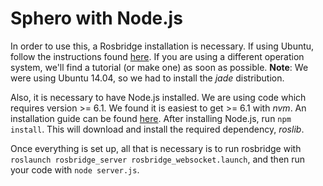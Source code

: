 # Sphero with Node.js
In order to use this, a Rosbridge installation is necessary. If using Ubuntu, follow the instructions found [here](http://wiki.ros.org/ROS/Installation). If you are using a different operation system, we'll find a tutorial (or make one) as soon as possible.
**Note**: We were using Ubuntu 14.04, so we had to install the *jade* distribution.

Also, it is necessary to have Node.js installed. We are using code which requires version >= 6.1. We found it is easiest to get >= 6.1 with *nvm*. An installation guide can be found [here](https://github.com/creationix/nvm).
After installing Node.js, run `npm install`. This will download and install the required dependency, *roslib*.

Once everything is set up, all that is necessary is to run rosbridge with `roslaunch rosbridge_server rosbridge_websocket.launch`, and then run your code with `node server.js`.
